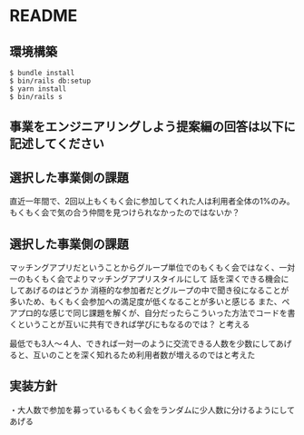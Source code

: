 # README

## 環境構築
```
$ bundle install
$ bin/rails db:setup
$ yarn install
$ bin/rails s
```

## 事業をエンジニアリングしよう提案編の回答は以下に記述してください

## 選択した事業側の課題
直近一年間で、2回以上もくもく会に参加してくれた人は利用者全体の1%のみ。もくもく会で気の合う仲間を見つけられなかったのではないか？


## 選択した事業側の課題
マッチングアプリだということからグループ単位でのもくもく会ではなく、一対一のもくもく会でよりマッチングアプリスタイルにして
話を深くできる機会にしてあげるのはどうか
消極的な参加者だとグループの中で聞き役になることが多いため、もくもく会参加への満足度が低くなることが多いと感じる
また、ペアプロ的な感じで同じ課題を解くが、自分だったらこういった方法でコードを書くということが互いに共有できれば学びにもなるのでは？
と考える

最低でも3人〜４人、できれば一対一のように交流できる人数を少数にしてあげると、互いのことを深く知れるため利用者数が増えるのではと考えた


## 実装方針
・大人数で参加を募っているもくもく会をランダムに少人数に分けるようにしてあげる

